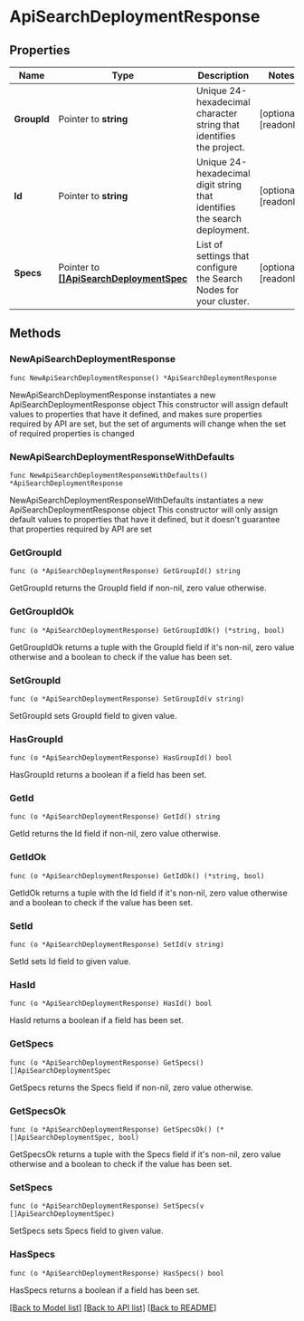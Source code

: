 # ApiSearchDeploymentResponse

## Properties

Name | Type | Description | Notes
------------ | ------------- | ------------- | -------------
**GroupId** | Pointer to **string** | Unique 24-hexadecimal character string that identifies the project. | [optional] [readonly] 
**Id** | Pointer to **string** | Unique 24-hexadecimal digit string that identifies the search deployment. | [optional] [readonly] 
**Specs** | Pointer to [**[]ApiSearchDeploymentSpec**](ApiSearchDeploymentSpec.md) | List of settings that configure the Search Nodes for your cluster. | [optional] [readonly] 

## Methods

### NewApiSearchDeploymentResponse

`func NewApiSearchDeploymentResponse() *ApiSearchDeploymentResponse`

NewApiSearchDeploymentResponse instantiates a new ApiSearchDeploymentResponse object
This constructor will assign default values to properties that have it defined,
and makes sure properties required by API are set, but the set of arguments
will change when the set of required properties is changed

### NewApiSearchDeploymentResponseWithDefaults

`func NewApiSearchDeploymentResponseWithDefaults() *ApiSearchDeploymentResponse`

NewApiSearchDeploymentResponseWithDefaults instantiates a new ApiSearchDeploymentResponse object
This constructor will only assign default values to properties that have it defined,
but it doesn't guarantee that properties required by API are set

### GetGroupId

`func (o *ApiSearchDeploymentResponse) GetGroupId() string`

GetGroupId returns the GroupId field if non-nil, zero value otherwise.

### GetGroupIdOk

`func (o *ApiSearchDeploymentResponse) GetGroupIdOk() (*string, bool)`

GetGroupIdOk returns a tuple with the GroupId field if it's non-nil, zero value otherwise
and a boolean to check if the value has been set.

### SetGroupId

`func (o *ApiSearchDeploymentResponse) SetGroupId(v string)`

SetGroupId sets GroupId field to given value.

### HasGroupId

`func (o *ApiSearchDeploymentResponse) HasGroupId() bool`

HasGroupId returns a boolean if a field has been set.
### GetId

`func (o *ApiSearchDeploymentResponse) GetId() string`

GetId returns the Id field if non-nil, zero value otherwise.

### GetIdOk

`func (o *ApiSearchDeploymentResponse) GetIdOk() (*string, bool)`

GetIdOk returns a tuple with the Id field if it's non-nil, zero value otherwise
and a boolean to check if the value has been set.

### SetId

`func (o *ApiSearchDeploymentResponse) SetId(v string)`

SetId sets Id field to given value.

### HasId

`func (o *ApiSearchDeploymentResponse) HasId() bool`

HasId returns a boolean if a field has been set.
### GetSpecs

`func (o *ApiSearchDeploymentResponse) GetSpecs() []ApiSearchDeploymentSpec`

GetSpecs returns the Specs field if non-nil, zero value otherwise.

### GetSpecsOk

`func (o *ApiSearchDeploymentResponse) GetSpecsOk() (*[]ApiSearchDeploymentSpec, bool)`

GetSpecsOk returns a tuple with the Specs field if it's non-nil, zero value otherwise
and a boolean to check if the value has been set.

### SetSpecs

`func (o *ApiSearchDeploymentResponse) SetSpecs(v []ApiSearchDeploymentSpec)`

SetSpecs sets Specs field to given value.

### HasSpecs

`func (o *ApiSearchDeploymentResponse) HasSpecs() bool`

HasSpecs returns a boolean if a field has been set.

[[Back to Model list]](../README.md#documentation-for-models) [[Back to API list]](../README.md#documentation-for-api-endpoints) [[Back to README]](../README.md)


